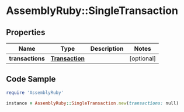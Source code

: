 # AssemblyRuby::SingleTransaction

## Properties

Name | Type | Description | Notes
------------ | ------------- | ------------- | -------------
**transactions** | [**Transaction**](Transaction.md) |  | [optional] 

## Code Sample

```ruby
require 'AssemblyRuby'

instance = AssemblyRuby::SingleTransaction.new(transactions: null)
```


